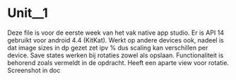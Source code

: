 # Unit__1
Deze file is voor de eerste week van het vak native app studio. Er is API 14 gebruikt voor android 4.4 (KitKat).
Werkt op andere devices ook, nadeel is dat image sizes in dp gezet zet ipv % dus scaling kan verschillen per device.
Save states werken bij rotaties zowel als opslaan.
Functionaliteit is behorend zoals vermeldt in de opdracht. 
Heeft een aparte view voor rotatie. Screenshot in doc

